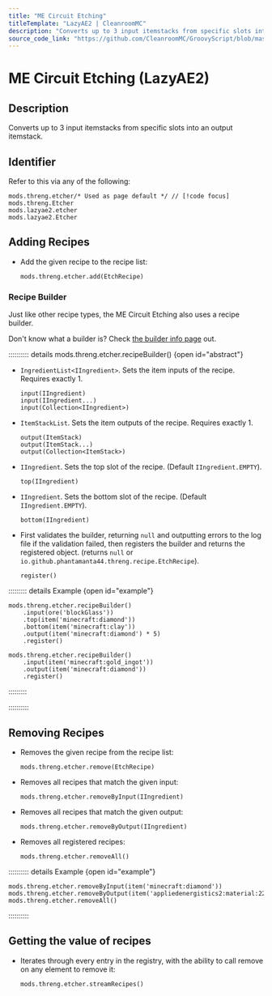 ```yaml
---
title: "ME Circuit Etching"
titleTemplate: "LazyAE2 | CleanroomMC"
description: "Converts up to 3 input itemstacks from specific slots into an output itemstack."
source_code_link: "https://github.com/CleanroomMC/GroovyScript/blob/master/src/main/java/com/cleanroommc/groovyscript/compat/mods/lazyae2/Etcher.java"
---
```


# ME Circuit Etching (LazyAE2)

## Description

Converts up to 3 input itemstacks from specific slots into an output itemstack.

## Identifier

Refer to this via any of the following:

```groovy:no-line-numbers {1}
mods.threng.etcher/* Used as page default */ // [!code focus]
mods.threng.Etcher
mods.lazyae2.etcher
mods.lazyae2.Etcher
```


## Adding Recipes

- Add the given recipe to the recipe list:

    ```groovy:no-line-numbers
    mods.threng.etcher.add(EtchRecipe)
    ```


### Recipe Builder

Just like other recipe types, the ME Circuit Etching also uses a recipe builder.

Don't know what a builder is? Check [the builder info page](../../getting_started/builder.md) out.

:::::::::: details mods.threng.etcher.recipeBuilder() {open id="abstract"}
- `IngredientList<IIngredient>`. Sets the item inputs of the recipe. Requires exactly 1.

    ```groovy:no-line-numbers
    input(IIngredient)
    input(IIngredient...)
    input(Collection<IIngredient>)
    ```

- `ItemStackList`. Sets the item outputs of the recipe. Requires exactly 1.

    ```groovy:no-line-numbers
    output(ItemStack)
    output(ItemStack...)
    output(Collection<ItemStack>)
    ```

- `IIngredient`. Sets the top slot of the recipe. (Default `IIngredient.EMPTY`).

    ```groovy:no-line-numbers
    top(IIngredient)
    ```

- `IIngredient`. Sets the bottom slot of the recipe. (Default `IIngredient.EMPTY`).

    ```groovy:no-line-numbers
    bottom(IIngredient)
    ```

- First validates the builder, returning `null` and outputting errors to the log file if the validation failed, then registers the builder and returns the registered object. (returns `null` or `io.github.phantamanta44.threng.recipe.EtchRecipe`).

    ```groovy:no-line-numbers
    register()
    ```

::::::::: details Example {open id="example"}
```groovy:no-line-numbers
mods.threng.etcher.recipeBuilder()
    .input(ore('blockGlass'))
    .top(item('minecraft:diamond'))
    .bottom(item('minecraft:clay'))
    .output(item('minecraft:diamond') * 5)
    .register()

mods.threng.etcher.recipeBuilder()
    .input(item('minecraft:gold_ingot'))
    .output(item('minecraft:diamond'))
    .register()
```

:::::::::

::::::::::

## Removing Recipes

- Removes the given recipe from the recipe list:

    ```groovy:no-line-numbers
    mods.threng.etcher.remove(EtchRecipe)
    ```

- Removes all recipes that match the given input:

    ```groovy:no-line-numbers
    mods.threng.etcher.removeByInput(IIngredient)
    ```

- Removes all recipes that match the given output:

    ```groovy:no-line-numbers
    mods.threng.etcher.removeByOutput(IIngredient)
    ```

- Removes all registered recipes:

    ```groovy:no-line-numbers
    mods.threng.etcher.removeAll()
    ```

:::::::::: details Example {open id="example"}
```groovy:no-line-numbers
mods.threng.etcher.removeByInput(item('minecraft:diamond'))
mods.threng.etcher.removeByOutput(item('appliedenergistics2:material:22'))
mods.threng.etcher.removeAll()
```

::::::::::

## Getting the value of recipes

- Iterates through every entry in the registry, with the ability to call remove on any element to remove it:

    ```groovy:no-line-numbers
    mods.threng.etcher.streamRecipes()
    ```
